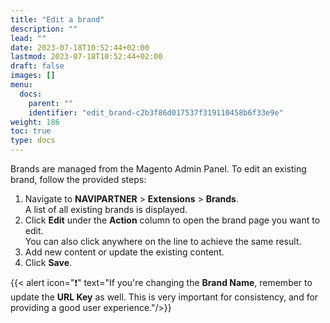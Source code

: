 ```yaml
---
title: "Edit a brand"
description: ""
lead: ""
date: 2023-07-18T10:52:44+02:00
lastmod: 2023-07-18T10:52:44+02:00
draft: false
images: []
menu:
  docs:
    parent: ""
    identifier: "edit_brand-c2b3f86d017537f319110458b6f33e9e"
weight: 186
toc: true
type: docs
---
```


Brands are managed from the Magento Admin Panel. To edit an existing brand, follow the provided steps:

1. Navigate to **NAVIPARTNER** > **Extensions** > **Brands**.          
   A list of all existing brands is displayed.
2. Click **Edit** under the **Action** column to open the brand page you want to edit.    
   You can also click anywhere on the line to achieve the same result.
3. Add new content or update the existing content.
4. Click **Save**.

  {{< alert icon="❗" text="If you're changing the <b>Brand Name</b>, remember to update the <b>URL Key</b> as well. This is very important for consistency, and for providing a good user experience."/>}}